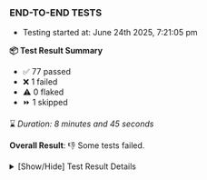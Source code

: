 ### END-TO-END TESTS

- Testing started at: June 24th 2025, 7:21:05 pm

**📦 Test Result Summary**

- ✅ 77 passed
- ❌ 1 failed
- ⚠️ 0 flaked
- ⏩ 1 skipped

⌛ _Duration: 8 minutes and 45 seconds_

**Overall Result**: 👎 Some tests failed.



<details>
    <summary>[Show/Hide] Test Result Details</summary>
    <div markdown="1">

| Test | Browser | Test Case | Tags | Result |
| :---: | :---: | :--- | :---: | :---: |
| 1 | chromium-local-provider | Compare test of a performance profile with load generator &quot;fortio&quot; and service mesh &quot;None&quot; |  | ❌ |
| 2 | chromium-local-provider | Delete a performance profile with load generator &quot;fortio&quot; and service mesh &quot;None&quot; |  | ➖ |

</div>
</details>


<!-- To see the full report, please visit our CI/CD pipeline with reporter. -->